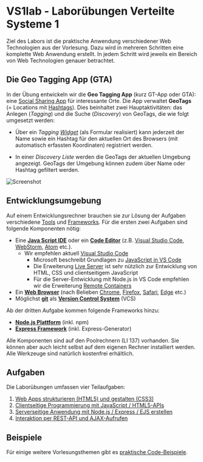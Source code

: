 # VS1lab - Laborübungen Verteilte Systeme 1

Ziel des Labors ist die praktische Anwendung verschiedener Web Technologien aus der Vorlesung. Dazu wird in mehreren Schritten eine komplette Web Anwendung erstellt. In jedem Schritt wird jeweils ein Bereich von Web Technologien genauer betrachtet.

## Die Geo Tagging App (GTA)

In der Übung entwickeln wir die **Geo Tagging App** (kurz GT-App oder GTA): eine [Social Sharing App](https://de.wikipedia.org/wiki/Media_Sharing) für interessante Orte. Die App verwaltet **GeoTags** (= Locations mit [Hashtags](https://de.wikipedia.org/wiki/Hashtag)). Dies beinhaltet zwei Hauptaktivitäten: das Anlegen (*Tagging*) und die Suche (*Discovery*) von GeoTags, die wie folgt umgesetzt werden:

- Über ein *Tagging [Widget](https://de.wikipedia.org/wiki/Widget)* (als Formular realisiert) kann jederzeit der Name sowie ein Hashtag für den aktuellen Ort des Browsers (mit automatisch erfassten Koordinaten) registriert werden.

- In einer *Discovery Liste* werden die GeoTags der aktuellen Umgebung angezeigt. GeoTags der Umgebung können zudem über Name oder Hashtag gefiltert werden.

![Screenshot](gta-screen.png)

## Entwicklungsumgebung

Auf einem Entwicklungsrechner brauchen sie zur Lösung der Aufgaben verschiedene [Tools](https://de.wikipedia.org/wiki/Programmierwerkzeug) und [Frameworks](https://de.wikipedia.org/wiki/Framework). Für die ersten zwei Aufgaben sind folgende Komponenten nötig:

- Eine **[Java Script IDE](https://en.wikipedia.org/wiki/Comparison_of_integrated_development_environments#JavaScript)** oder ein **[Code Editor](https://en.wikipedia.org/wiki/Source_code_editor)** (z.B. [Visual Studio Code](https://code.visualstudio.com), [WebStorm](https://www.jetbrains.com/webstorm/), [Atom](https://atom.io) etc.).
  - Wir empfehlen aktuell [Visual Studio Code](https://code.visualstudio.com)
    - Microsoft beschreibt Grundlagen zu [JavaScript in VS Code](https://code.visualstudio.com/docs/languages/javascript)
    - Die Erweiterung [Live Server](https://marketplace.visualstudio.com/items?itemName=ritwickdey.LiveServer) ist sehr nützlich zur Entwicklung von HTML, CSS und clientseitigem JavaScript  
    - Für die Server-Entwicklung mit Node.js in VS Code empfehlen wir die Erweiterung [Remote Containers](https://marketplace.visualstudio.com/items?itemName=ms-vscode-remote.remote-containers)
- Ein **[Web Browser](https://en.wikipedia.org/wiki/Source_code_editor)** (nach Belieben [Chrome](https://en.wikipedia.org/wiki/Google_Chrome), [Firefox](https://en.wikipedia.org/wiki/Firefox), [Safari](https://en.wikipedia.org/wiki/Safari_(web_browser)), [Edge](https://en.wikipedia.org/wiki/Microsoft_Edge) etc.)
- Möglichst [**git**](https://git-scm.com) als **[Version Control System](https://de.wikipedia.org/wiki/Versionsverwaltung)** (VCS)

Ab der dritten Aufgabe kommen folgende Frameworks hinzu:

- [**Node.js Plattform**](https://nodejs.org) (inkl. npm)
- [**Express Framework**](http://expressjs.com) (inkl. Express-Generator)

Alle Komponenten sind auf den Poolrechnern (LI 137) vorhanden. Sie können aber auch leicht selbst auf dem eigenen Rechner installiert werden. Alle Werkzeuge sind natürlich kostenfrei erhältlich.

## Aufgaben

Die Laborübungen umfassen vier Teilaufgaben:

1. [Web Apps strukturieren (HTML5) und gestalten (CSS3)](Aufgabe1)
2. [Clientseitige Programmierung mit JavaScript / HTML5-APIs](Aufgabe2)
3. [Serverseitige Anwendung mit Node.js / Express / EJS erstellen](Aufgabe3)
4. [Interaktion per REST-API und AJAX-Aufrufen](Aufgabe4)

## Beispiele

Für einige weitere Vorlesungsthemen gibt es [praktische Code-Beispiele](Beispiele).
